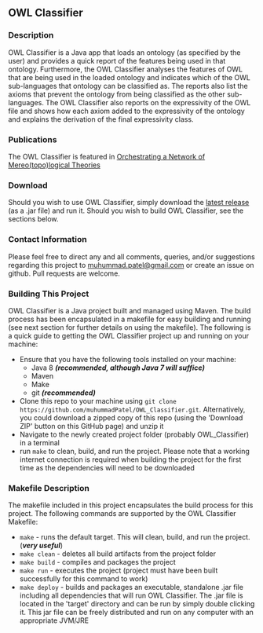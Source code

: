 ## OWL Classifier
### Description
OWL Classifier is a Java app that loads an ontology (as specified by the user) and provides a quick report of the features being used in that ontology. Furthermore, the OWL Classifier analyses the features of OWL that are being used in the loaded ontology and indicates which of the OWL sub-languages that ontology can be classified as. The reports also list the axioms that prevent the ontology from being classified as the other sub-languages. The OWL Classifier also reports on the expressivity of the OWL file and shows how each axiom added to the expressivity of the ontology and explains the derivation of the final expressivity class.

### Publications
The OWL Classifier is featured in [Orchestrating a Network of Mereo(topo)logical Theories](https://dl.acm.org/citation.cfm?id=3148013)

### Download
Should you wish to use OWL Classifier, simply download the [latest release](https://github.com/muhummadPatel/OWL_Classifier/releases/latest) (as a .jar file) and run it. Should you wish to build OWL Classifier, see the sections below.

### Contact Information
Please feel free to direct any and all comments, queries, and/or suggestions regarding this project to muhummad.patel@gmail.com or create an issue on github. Pull requests are welcome. 

### Building This Project
OWL Classifier is a Java project built and managed using Maven. The build process has been encapsulated in a makefile for easy building and running (see next section for further details on using the makefile). The following is a quick guide to getting the OWL Classifier project up and running on your machine:
* Ensure that you have the following tools installed on your machine:
    * Java 8 ***(recommended, although Java 7 will suffice)***
    * Maven
    * Make
    * git ***(recommended)***
* Clone this repo to your machine using `git clone https://github.com/muhummadPatel/OWL_Classifier.git`. Alternatively, you could download a zipped copy of this repo (using the 'Download ZIP' button on this GitHub page) and unzip it
* Navigate to the newly created project folder (probably OWL_Classifier) in a terminal
* run `make` to clean, build, and run the project. Please note that a working internet connection is required when building the project for the first time as the dependencies will need to be downloaded

### Makefile Description
The makefile included in this project encapsulates the build process for this project. The following commands are supported by the OWL Classifier Makefile:
* `make` - runs the default target. This will clean, build, and run the project. (***very useful***)
* `make clean` - deletes all build artifacts from the project folder
* `make build` - compiles and packages the project
* `make run` - executes the project (project must have been built successfully for this command to work)
* `make deploy` - builds and packages an executable, standalone .jar file including all dependencies that will run OWL Classifier. The .jar file is located in the 'target' directory and can be run by simply double clicking it. This jar file can be freely distributed and run on any computer with an appropriate JVM/JRE
